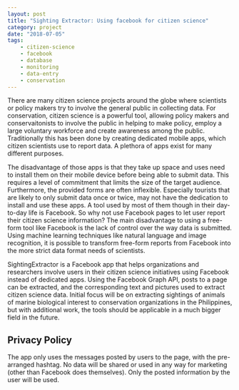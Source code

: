 ```yaml
---
layout: post
title: "Sighting Extractor: Using facebook for citizen science"
category: project
date: "2018-07-05"
tags: 
    - citizen-science
    - facebook
    - database
    - monitoring
    - data-entry
    - conservation
---
```


There are many citizen science projects around the globe where scientists or policy makers try to involve the general public in collecting data. For conservation, citizen science is a powerful tool, allowing policy makers and conservaitonists to involve the public in helping to make policy, employ a large voluntary workforce and create awareness among the public. Traditionally this has been done by creating dedicated mobile apps, which citizen scientists use to report data. A plethora of apps exist for many different purposes. 

The disadvantage of those apps is that they take up space and uses need to install them on their mobile device before being able to submit data. This requires a level of commitment that limits the size of the target audience. Furthermore, the provided forms are often inflexible. Especially tourists that are likely to only submit data once or twice, may not have the dedication to install and use these apps. A tool used by most of them though in their day-to-day life is Facebook. So why not use Facebook pages to let user report their citizen science information? The main disadvantage to using a free-form tool like Facebook is the lack of control over the way data is submitted. Using machine learning techniques like natural language and image recognition, it is possible to transform free-form reports from Facebook into the more strict data format needs of scientists.

SightingExtractor is a Facebook app that helps organizations and researchers involve users in their citizen science initiatives using Facebook instead of dedicated apps. Using the Facebook Graph API, posts to a page can be extracted, and the corresponding text and pictures used to extract citizen science data. Initial focus will be on extracting sightings of animals of marine biological interest to conservation organizations in the Philippines, but with additional work, the tools should be applicable in a much bigger field in the future.

## Privacy Policy
The app only uses the messages posted by users to the page, with the pre-arranged hashtag. No data will be shared or used in any way for marketing (other than Facebook does themselves). Only the posted information by the user will be used. 

